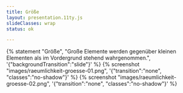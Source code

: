 ```yaml
---
title: Größe
layout: presentation.11ty.js
slideClasses: wrap
status: ok

---
```


{% statement "Größe", "Große Elemente werden gegenüber kleinen Elementen als im Vordergrund stehend wahrgenommen.", '{"backgroundTransition":"slide"}' %}
{% screenshot "images/raeumlichkeit-groesse-01.png", '{"transition":"none", "classes":"no-shadow"}' %}
{% screenshot "images/raeumlichkeit-groesse-02.png", '{"transition":"none", "classes":"no-shadow"}' %}
